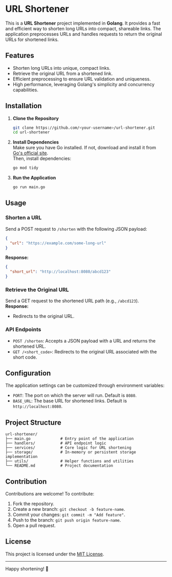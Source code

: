 
# URL Shortener

This is a **URL Shortener** project implemented in **Golang**. It provides a fast and efficient way to shorten long URLs into compact, shareable links. The application preprocesses URLs and handles requests to return the original URLs for shortened links.

## Features

- Shorten long URLs into unique, compact links.
- Retrieve the original URL from a shortened link.
- Efficient preprocessing to ensure URL validation and uniqueness.
- High performance, leveraging Golang's simplicity and concurrency capabilities.

## Installation

1. **Clone the Repository**  
   ```bash
   git clone https://github.com/<your-username>/url-shortener.git
   cd url-shortener
   ```

2. **Install Dependencies**  
   Make sure you have Go installed. If not, download and install it from [Go's official site](https://golang.org/dl/).  
   Then, install dependencies:
   ```bash
   go mod tidy
   ```

3. **Run the Application**  
   ```bash
   go run main.go
   ```

## Usage

### Shorten a URL
Send a POST request to `/shorten` with the following JSON payload:
```json
{
  "url": "https://example.com/some-long-url"
}
```

**Response:**
```json
{
  "short_url": "http://localhost:8080/abcd123"
}
```

### Retrieve the Original URL
Send a GET request to the shortened URL path (e.g., `/abcd123`).  
**Response:**
- Redirects to the original URL.

### API Endpoints
- `POST /shorten`: Accepts a JSON payload with a URL and returns the shortened URL.
- `GET /<short_code>`: Redirects to the original URL associated with the short code.

## Configuration

The application settings can be customized through environment variables:
- `PORT`: The port on which the server will run. Default is `8080`.
- `BASE_URL`: The base URL for shortened links. Default is `http://localhost:8080`.

## Project Structure

```
url-shortener/
├── main.go             # Entry point of the application
├── handlers/           # API endpoint logic
├── services/           # Core logic for URL shortening
├── storage/            # In-memory or persistent storage implementation
├── utils/              # Helper functions and utilities
└── README.md           # Project documentation
```

## Contribution

Contributions are welcome! To contribute:
1. Fork the repository.
2. Create a new branch: `git checkout -b feature-name`.
3. Commit your changes: `git commit -m "Add feature"`.
4. Push to the branch: `git push origin feature-name`.
5. Open a pull request.

## License

This project is licensed under the [MIT License](LICENSE).

---

Happy shortening! 🚀
